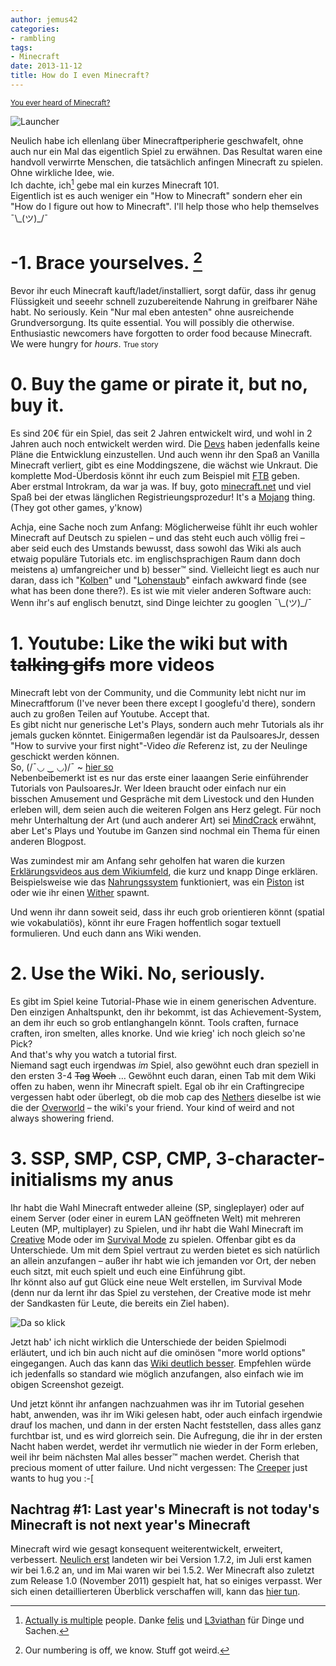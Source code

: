 ```yaml
---
author: jemus42
categories:
- rambling
tags:
- Minecraft
date: 2013-11-12
title: How do I even Minecraft?
---
```


<small>[You ever heard of Minecraft?](https://mindcrack.altervista.org/wiki/Phrases#Y)</small>

![Launcher](https://dump.jemu.name/Son0tg3TLk.png)

Neulich habe ich ellenlang über Minecraftperipherie geschwafelt, ohne auch nur ein Mal das eigentlich Spiel zu erwähnen. Das Resultat waren eine handvoll verwirrte Menschen, die tatsächlich anfingen Minecraft zu spielen. Ohne wirkliche Idee, wie.  
Ich dachte, ich[^1] gebe mal ein kurzes Minecraft 101.  
Eigentlich ist es auch weniger ein "How to Minecraft" sondern eher ein "How do I figure out how to Minecraft". I'll help those who help themselves ¯\\\_(ツ)_/¯

<!-- more -->

# -1. Brace yourselves. [^2]

Bevor ihr euch Minecraft kauft/ladet/installiert, sorgt dafür, dass ihr genug Flüssigkeit und seeehr schnell zuzubereitende Nahrung in greifbarer Nähe habt. No seriously. Kein "Nur mal eben antesten" ohne ausreichende Grundversorgung. Its quite essential. You will possibly die otherwise. Enthusiastic newcomers have forgotten to order food because Minecraft. We were hungry for _hours_. <small>True story</small>

# 0. Buy the game or pirate it, but no, buy it.

Es sind 20€ für ein Spiel, das seit 2 Jahren entwickelt wird, und wohl in 2 Jahren auch noch entwickelt werden wird. Die [Devs](https://mojang.com/about/) haben jedenfalls keine Pläne die Entwicklung einzustellen. Und auch wenn ihr den Spaß an Vanilla Minecraft verliert, gibt es eine Moddingszene, die wächst wie Unkraut. Die komplette Mod-Überdosis könnt ihr euch zum Beispiel mit [FTB](https://feed-the-beast.com/) geben.  
Aber erstmal Introkram, da war ja was. 
If buy, goto [minecraft.net](https://minecraft.net/) und viel Spaß bei der etwas länglichen Registrieungsprozedur! It's a [Mojang](https://mojang.com/) thing. (They got other games, y'know)

Achja, eine Sache noch zum Anfang: Möglicherweise fühlt ihr euch wohler Minecraft auf Deutsch zu spielen – und das steht euch auch völlig frei – aber seid euch des Umstands bewusst, dass sowohl das Wiki als auch etwaig populäre Tutorials etc. im englischsprachigen Raum dann doch meistens a) umfangreicher und b) besser™ sind. Vielleicht liegt es auch nur daran, dass ich "[Kolben](https://minecraft.gamepedia.com/Piston)" und "[Lohenstaub](https://minecraft.gamepedia.com/Blaze_Powder)" einfach awkward finde (see what has been done there?). Es ist wie mit vieler anderen Software auch: Wenn ihr's auf englisch benutzt, sind Dinge leichter zu googlen ¯\\\_(ツ)_/¯

# 1. Youtube: Like the wiki but with ~~talking gifs~~ more videos

Minecraft lebt von der Community, und die Community lebt nicht nur im Minecraftforum (I've never been there except I googlefu'd there), sondern auch zu großen Teilen auf Youtube. Accept that.  
Es gibt nicht nur generische Let's Plays, sondern auch mehr Tutorials als ihr jemals gucken könntet. Einigermaßen legendär ist da PaulsoaresJr, dessen "How to survive your first night"-Video _die_ Referenz ist, zu der Neulinge geschickt werden können.   
So, (/¯◡ ‿ ◡)/¯ ~ [hier so](https://www.youtube.com/watch?v=B36Ehzf2cxE)  
Nebenbeibemerkt ist es nur das erste einer laaangen Serie einführender Tutorials von PaulsoaresJr. Wer Ideen braucht oder einfach nur ein bisschen Amusement und Gespräche mit dem Livestock und den Hunden erleben will, dem seien auch die weiteren Folgen ans Herz gelegt. Für noch mehr Unterhaltung der Art (und auch anderer Art) sei [MindCrack](https://mindcrack.altervista.org/wiki/Members_of_the_MindCrack_community) erwähnt, aber Let's Plays und Youtube im Ganzen sind nochmal ein Thema für einen anderen Blogpost.

Was zumindest mir am Anfang sehr geholfen hat waren die kurzen [Erklärungsvideos aus dem Wikiumfeld](https://www.youtube.com/playlist?list=PL683037F976D28CCA), die kurz und knapp Dinge erklären. Beispielsweise wie das [Nahrungssystem](https://minecraft.gamepedia.com/Food) funktioniert, was ein [Piston](https://minecraft.gamepedia.com/Piston) ist oder wie ihr einen [Wither](https://minecraft.gamepedia.com/Wither) spawnt.

Und wenn ihr dann soweit seid, dass ihr euch grob orientieren könnt (spatial wie vokabulatiös), könnt ihr eure Fragen hoffentlich sogar textuell formulieren. Und euch dann ans Wiki wenden.

# 2. Use the Wiki. No, seriously.

Es gibt im Spiel keine Tutorial-Phase wie in einem generischen Adventure. Den einzigen Anhaltspunkt, den ihr bekommt, ist das Achievement-System, an dem ihr euch so grob entlanghangeln könnt. Tools craften, furnace craften, iron smelten, alles knorke. Und wie krieg' ich noch gleich so'ne Pick?  
And that's why you watch a tutorial first.  
Niemand sagt euch irgendwas _im_ Spiel, also gewöhnt euch dran speziell in den ersten 3-4 ~~Tag~~ ~~Woch~~ … Gewöhnt euch daran, einen Tab mit dem Wiki offen zu haben, wenn ihr Minecraft spielt. Egal ob ihr ein Craftingrecipe vergessen habt oder überlegt, ob die mob cap des [Nethers](https://minecraft.gamepedia.com/Nether) dieselbe ist wie die der [Overworld](https://minecraft.gamepedia.com/Overworld) – the wiki's your friend. Your kind of weird and not always showering friend.

# 3. SSP, SMP, CSP, CMP, 3-character-initialisms my anus

Ihr habt die Wahl Minecraft entweder alleine (SP, singleplayer) oder auf einem Server (oder einer in eurem LAN geöffneten Welt) mit mehreren Leuten (MP, multiplayer) zu Spielen, und ihr habt die Wahl Minecraft im [Creative](https://minecraft.gamepedia.com/Creative) Mode oder im [Survival Mode](https://minecraft.gamepedia.com/Survival) zu spielen. Offenbar gibt es da Unterschiede.
Um mit dem Spiel vertraut zu werden bietet es sich natürlich an allein anzufangen – außer ihr habt wie ich jemanden vor Ort, der neben euch sitzt, mit euch spielt und euch eine Einführung gibt.  
Ihr könnt also auf gut Glück eine neue Welt erstellen, im Survival Mode (denn nur da lernt ihr das Spiel zu verstehen, der Creative mode ist mehr der Sandkasten für Leute, die bereits ein Ziel haben).  

![Da so klick](https://dump.jemu.name/SJmzfisoZ6.png)  

Jetzt hab' ich nicht wirklich die Unterschiede der beiden Spielmodi erläutert, und ich bin auch nicht auf die ominösen "more world options" eingegangen. Auch das kann das [Wiki deutlich besser](https://minecraft.gamepedia.com/World_type). Empfehlen würde ich jedenfalls so standard wie möglich anzufangen, also einfach wie im obigen Screenshot gezeigt.

Und jetzt könnt ihr anfangen nachzuahmen was ihr im Tutorial gesehen habt, anwenden, was ihr im Wiki gelesen habt, oder auch einfach irgendwie drauf los machen, und dann in der ersten Nacht feststellen, dass alles ganz furchtbar ist, und es wird glorreich sein. Die Aufregung, die ihr in der ersten Nacht haben werdet, werdet ihr vermutlich nie wieder in der Form erleben, weil ihr beim nächsten Mal alles besser™ machen werdet. Cherish that precious moment of utter failure. Und nicht vergessen: The [Creeper](https://minecraft.gamepedia.com/Creeper) just wants to hug you :-[  

## Nachtrag #1: Last year's Minecraft is not today's Minecraft is not next year's Minecraft

Minecraft wird wie gesagt konsequent weiterentwickelt, erweitert, verbessert.
[Neulich erst](https://minecraft.gamepedia.com/Version_history) landeten wir bei Version 1.7.2, im Juli erst kamen wir bei 1.6.2 an, und im Mai waren wir bei 1.5.2. Wer Minecraft also zuletzt zum Release 1.0 (November 2011) gespielt hat, hat so einiges verpasst. Wer sich einen detaillierteren Überblick verschaffen will, kann das [hier tun](https://minecraft.gamepedia.com/Development_versions).


[^1]: [Actually is multiple](https://knowyourmeme.com/photos/287088-dolan) people. Danke [felis](https://twitter.com/felis_blue) und [L3viathan](https://twitter.com/l3viathan2142) für Dinge und Sachen. 
[^2]: Our numbering is off, we know. Stuff got weird. 
